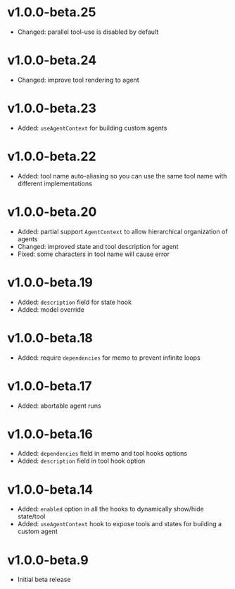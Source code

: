 # v1.0.0-beta.25

- Changed: parallel tool-use is disabled by default

# v1.0.0-beta.24

- Changed: improve tool rendering to agent

# v1.0.0-beta.23

- Added: `useAgentContext` for building custom agents

# v1.0.0-beta.22

- Added: tool name auto-aliasing so you can use the same tool name with different implementations

# v1.0.0-beta.20

- Added: partial support `AgentContext` to allow hierarchical organization of agents
- Changed: improved state and tool description for agent
- Fixed: some characters in tool name will cause error

# v1.0.0-beta.19

- Added: `description` field for state hook
- Added: model override

# v1.0.0-beta.18

- Added: require `dependencies` for memo to prevent infinite loops

# v1.0.0-beta.17

- Added: abortable agent runs

# v1.0.0-beta.16

- Added: `dependencies` field in memo and tool hooks options
- Added: `description` field in tool hook option

# v1.0.0-beta.14

- Added: `enabled` option in all the hooks to dynamically show/hide state/tool
- Added: `useAgentContext` hook to expose tools and states for building a custom agent

# v1.0.0-beta.9

- Initial beta release

